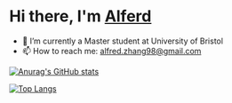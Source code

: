 
# Hi there, I'm [Alferd](https://github.com/alfredzhang98)
 
- 🌱 I’m currently a Master student at University of Bristol 
- 📫 How to reach me: alfred.zhang98@gmail.com


[![Anurag's GitHub stats](https://github-readme-stats.vercel.app/api?username=alfredzhang98&theme=buefy)](https://github.com/anuraghazra/github-readme-stats)

[![Top Langs](https://github-readme-stats.vercel.app/api/top-langs/?username=alfredzhang98&layout=pie&theme=buefy)](https://github.com/anuraghazra/github-readme-stats)

<!-- 

[![Readme Card](https://github-readme-stats.vercel.app/api/pin/?username=anuraghazra&repo=github-readme-stats)](https://github.com/anuraghazra/github-readme-stats) 

-->

<!-- 

- 🔭 I’m currently working on ...
- 🌱 I’m currently learning ...
- 👯 I’m looking to collaborate on ...
- 🤔 I’m looking for help with ...
- 💬 Ask me about ...
- 📫 How to reach me: ...
- 😄 Pronouns: ...
- ⚡ Fun fact: ... 

-->


